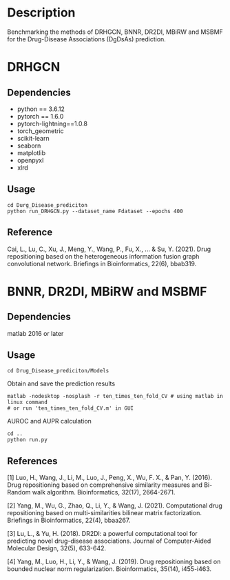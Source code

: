 # Description

Benchmarking the methods of DRHGCN, BNNR, DR2DI, MBiRW and MSBMF for the Drug-Disease Associations (DgDsAs) prediction.

# DRHGCN
## Dependencies
* python == 3.6.12
* pytorch == 1.6.0
* pytorch-lightning==1.0.8
* torch_geometric
* scikit-learn 
* seaborn
* matplotlib
* openpyxl
* xlrd
## Usage
```
cd Durg_Disease_prediciton
python run_DRHGCN.py --dataset_name Fdataset --epochs 400
```
## Reference
Cai, L., Lu, C., Xu, J., Meng, Y., Wang, P., Fu, X., ... & Su, Y. (2021). Drug repositioning based on the heterogeneous information fusion graph convolutional network. Briefings in Bioinformatics, 22(6), bbab319.

# BNNR, DR2DI, MBiRW and MSBMF
## Dependencies
matlab 2016 or later
## Usage
```
cd Drug_Disease_prediciton/Models
```
Obtain and save the prediction results
```
matlab -nodesktop -nosplash -r ten_times_ten_fold_CV # using matlab in linux command
# or run 'ten_times_ten_fold_CV.m' in GUI
```
AUROC and AUPR calculation
```
cd ..
python run.py
```
## References
[1] Luo, H., Wang, J., Li, M., Luo, J., Peng, X., Wu, F. X., & Pan, Y. (2016). Drug repositioning based on comprehensive similarity measures and Bi-Random walk algorithm. Bioinformatics, 32(17), 2664-2671.

[2] Yang, M., Wu, G., Zhao, Q., Li, Y., & Wang, J. (2021). Computational drug repositioning based on multi-similarities bilinear matrix factorization. Briefings in Bioinformatics, 22(4), bbaa267.

[3] Lu, L., & Yu, H. (2018). DR2DI: a powerful computational tool for predicting novel drug-disease associations. Journal of Computer-Aided Molecular Design, 32(5), 633-642.

[4] Yang, M., Luo, H., Li, Y., & Wang, J. (2019). Drug repositioning based on bounded nuclear norm regularization. Bioinformatics, 35(14), i455-i463.
